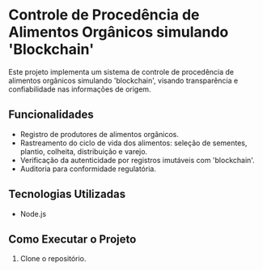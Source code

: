 # Controle de Procedência de Alimentos Orgânicos simulando 'Blockchain'

Este projeto implementa um sistema de controle de procedência de alimentos orgânicos simulando 'blockchain', visando transparência e confiabilidade nas informações de origem.

## Funcionalidades

- Registro de produtores de alimentos orgânicos.
- Rastreamento do ciclo de vida dos alimentos: seleção de sementes, plantio, colheita, distribuição e varejo.
- Verificação da autenticidade por registros imutáveis com 'blockchain'.
- Auditoria para conformidade regulatória.

## Tecnologias Utilizadas

- Node.js

## Como Executar o Projeto

1. Clone o repositório.
